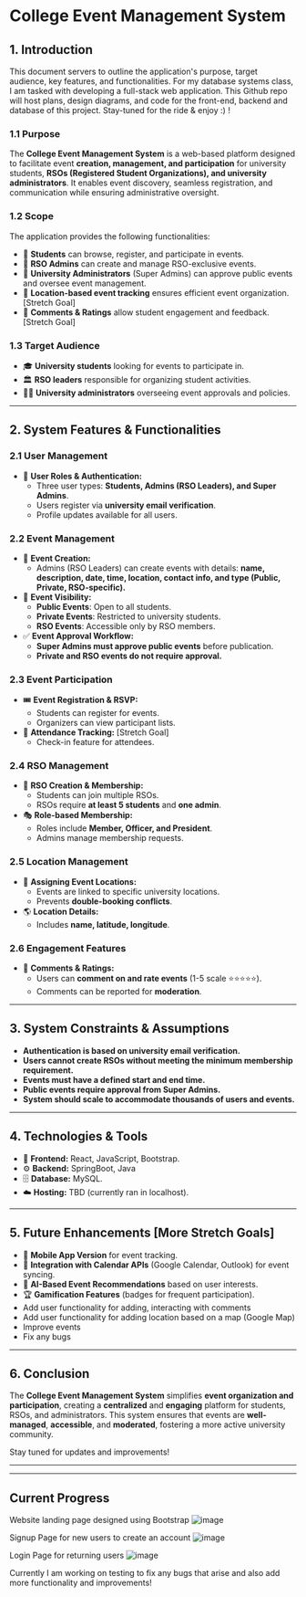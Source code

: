 # College Event Management System

## 1. Introduction
This document servers to outline the application's purpose, target audience, key features, and functionalities. For my database systems class, I am tasked with developing a full-stack web application. This Github repo will host plans, design diagrams, and code for the front-end, backend and database of this project. Stay-tuned for the ride &amp; enjoy :) !

### 1.1 Purpose
The **College Event Management System** is a web-based platform designed to facilitate event **creation, management, and participation** for university students, **RSOs (Registered Student Organizations), and university administrators**. It enables event discovery, seamless registration, and communication while ensuring administrative oversight.

### 1.2 Scope
The application provides the following functionalities:
- 📌 **Students** can browse, register, and participate in events.
- 📌 **RSO Admins** can create and manage RSO-exclusive events.
- 📌 **University Administrators** (Super Admins) can approve public events and oversee event management.
- 📌 **Location-based event tracking** ensures efficient event organization. [Stretch Goal]
- 📌 **Comments & Ratings** allow student engagement and feedback. [Stretch Goal]

### 1.3 Target Audience
- 🎓 **University students** looking for events to participate in.
- 🏛️ **RSO leaders** responsible for organizing student activities.
- 👨‍💼 **University administrators** overseeing event approvals and policies.

---

## 2. System Features & Functionalities

### 2.1 User Management
- 🔐 **User Roles & Authentication:**
  - Three user types: **Students, Admins (RSO Leaders), and Super Admins**.
  - Users register via **university email verification**.
  - Profile updates available for all users.

### 2.2 Event Management
- 📝 **Event Creation:**
  - Admins (RSO Leaders) can create events with details: **name, description, date, time, location, contact info, and type (Public, Private, RSO-specific).**
- 👀 **Event Visibility:**
  - **Public Events**: Open to all students.
  - **Private Events**: Restricted to university students.
  - **RSO Events**: Accessible only by RSO members.
- ✅ **Event Approval Workflow:**
  - **Super Admins must approve public events** before publication.
  - **Private and RSO events do not require approval.**

### 2.3 Event Participation
- 🎟️ **Event Registration & RSVP:**
  - Students can register for events.
  - Organizers can view participant lists.
- 📍 **Attendance Tracking:** [Stretch Goal]
  - Check-in feature for attendees.

### 2.4 RSO Management
- 🔗 **RSO Creation & Membership:**
  - Students can join multiple RSOs.
  - RSOs require **at least 5 students** and **one admin**.
- 🎭 **Role-based Membership:**
  - Roles include **Member, Officer, and President**.
  - Admins manage membership requests.

### 2.5 Location Management
- 📌 **Assigning Event Locations:**
  - Events are linked to specific university locations.
  - Prevents **double-booking conflicts**.
- 🌎 **Location Details:**
  - Includes **name, latitude, longitude**.

### 2.6 Engagement Features
- 💬 **Comments & Ratings:**
  - Users can **comment on and rate events** (1-5 scale ⭐⭐⭐⭐⭐).
  - Comments can be reported for **moderation**.

---

## 3. System Constraints & Assumptions
- **Authentication is based on university email verification.**
- **Users cannot create RSOs without meeting the minimum membership requirement.**
- **Events must have a defined start and end time.**
- **Public events require approval from Super Admins.**
- **System should scale to accommodate thousands of users and events.**

---

## 4. Technologies & Tools
- 🎨 **Frontend:** React, JavaScript, Bootstrap.
- ⚙️ **Backend:** SpringBoot, Java
- 🗄️ **Database:** MySQL.
- ☁️ **Hosting:** TBD (currently ran in localhost).

---

## 5. Future Enhancements [More Stretch Goals]
- 📱 **Mobile App Version** for event tracking.
- 📅 **Integration with Calendar APIs** (Google Calendar, Outlook) for event syncing.
- 🤖 **AI-Based Event Recommendations** based on user interests.
- 🏆 **Gamification Features** (badges for frequent participation).
- Add user functionality for adding, interacting with comments
- Add user functionality for adding location based on a map (Google Map)
- Improve events
- Fix any bugs

---

## 6. Conclusion
The **College Event Management System** simplifies **event organization and participation**, creating a **centralized** and **engaging** platform for students, RSOs, and administrators. This system ensures that events are **well-managed**, **accessible**, and **moderated**, fostering a more active university community.

Stay tuned for updates and improvements!

---
---

## Current Progress

Website landing page designed using Bootstrap
![image](https://github.com/user-attachments/assets/3666c881-18c9-4077-9ae3-89cc23268799)

Signup Page for new users to create an account
![image](https://github.com/user-attachments/assets/6f98fb08-5002-4f72-aae3-283b1339a32d)

Login Page for returning users
![image](https://github.com/user-attachments/assets/fcb63be1-18e0-4415-acfe-313a79e49385)

Currently I am working on testing to fix any bugs that arise and also add more functionality and improvements!
